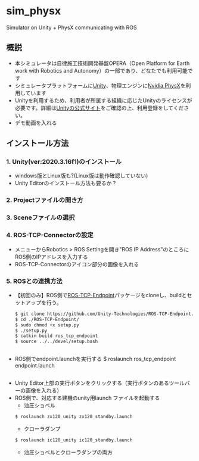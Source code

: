 # sim_physx
Simulator on Unity + PhysX communicating with ROS

## 概説
- 本シミュレータは自律施工技術開発基盤OPERA（Open Platform for Earth work with Robotics and Autonomy）の一部であり、どなたでも利用可能です
- シミュレータプラットフォームに[Unity](https://unity.com/)、物理エンジンに[Nvidia PhysX](https://www.nvidia.com/ja-jp/drivers/physx/physx-9-19-0218-driver/)を利用しています
- Unityを利用するため、利用者が所属する組織に応じたUnityのライセンスが必要です。詳細は[Unityの公式サイト](https://store.unity.com/ja)をご確認の上、利用登録をしてください。
- デモ動画を入れる

## インストール方法
### 1. Unity(ver:2020.3.16f1)のインストール
- windows版とLinux版も?(Linux版は動作確認していない)
- Unity Editorのインストール方法も要るか？ 

### 2. Projectファイルの開き方

### 3. Sceneファイルの選択

### 4. ROS-TCP-Connectorの設定
- メニューからRobotics > ROS Settingを開き"ROS IP Address"のところにROS側のIPアドレスを入力する
- ROS-TCP-Connectorのアイコン部分の画像を入れる

### 5. ROSとの連携方法
- 【初回のみ】ROS側で[ROS-TCP-Endpoint](https://github.com/Unity-Technologies/ROS-TCP-Endpoint)パッケージをcloneし、buildとセットアップを行う。
  ```bash
  $ git clone https://github.com/Unity-Technologies/ROS-TCP-Endpoint.git
  $ cd ./ROS-TCP-Endpoint/
  $ sudo chmod +x setup.py
  $ ./setup.py
  $ catkin build ros_tcp_endpoint
  $ source ../../devel/setup.bash
  ```
  ```bash
- ROS側でendpoint.launchを実行する
  $ roslaunch ros_tcp_endpoint endpoint.launch
  ```
- Unity Editor上部の実行ボタンをクリックする（実行ボタンのあるツールバーの画像を入れる）
- ROS側で、対応する建機のunity用launch ファイルを起動する
  - 油圧ショベル
  ```bash
  $ roslaunch zx120_unity zx120_standby.launch
  ```
  - クローラダンプ
  ```bash
  $ roslaunch ic120_unity ic120_standby.launch
  ```
  - 油圧ショベルとクローラダンプの両方

